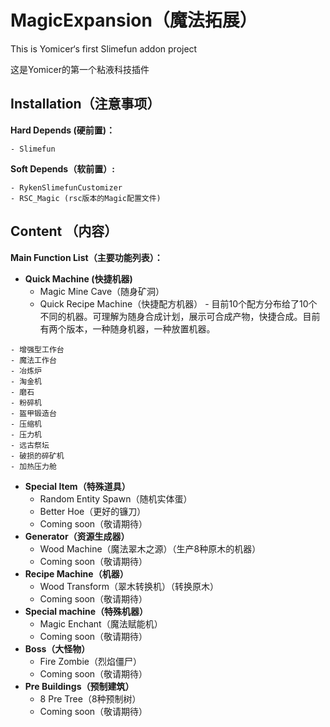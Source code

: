 # MagicExpansion（魔法拓展）

This is Yomicer‘s first Slimefun addon project

这是Yomicer的第一个粘液科技插件

## Installation（注意事项）

**Hard Depends (硬前置)：**

```
- Slimefun
```

**Soft Depends（软前置）:**

```
- RykenSlimefunCustomizer 
- RSC_Magic	(rsc版本的Magic配置文件)
```

## Content （内容）

**Main Function List（主要功能列表）：**

- **Quick Machine (快捷机器)**
  - Magic Mine Cave（随身矿洞）
  - Quick Recipe Machine（快捷配方机器）  - 目前10个配方分布给了10个不同的机器。可理解为随身合成计划，展示可合成产物，快捷合成。目前有两个版本，一种随身机器，一种放置机器。

```
- 增强型工作台
- 魔法工作台
- 冶炼炉
- 淘金机
- 磨石
- 粉碎机
- 盔甲锻造台
- 压缩机
- 压力机
- 远古祭坛
- 破损的碎矿机
- 加热压力舱
```

- **Special Item（特殊道具）**
  - Random Entity Spawn（随机实体蛋）
  - Better Hoe（更好的镰刀）
  - Coming soon（敬请期待）
- **Generator（资源生成器）**
  - Wood Machine（魔法翠木之源）（生产8种原木的机器）
  - Coming soon（敬请期待）
- **Recipe Machine（机器）**
  - Wood Transform（翠木转换机）（转换原木）
  - Coming soon（敬请期待）
- **Special machine（特殊机器）**
  - Magic Enchant（魔法赋能机）
  - Coming soon（敬请期待）
- **Boss（大怪物）**
  - Fire Zombie（烈焰僵尸）
  - Coming soon（敬请期待）
- **Pre Buildings（预制建筑）**
  - 8 Pre Tree（8种预制树）
  - Coming soon（敬请期待）

